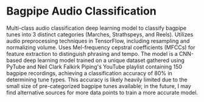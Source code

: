 # Bagpipe Audio Classification
Multi-class audio classification deep learning model to classify bagpipe tunes into 3 distinct categories (Marches, Strathspeys, and Reels). Utilizes audio preprocessing techniques in TensorFlow, including resampling and normalizing volume. Uses Mel-frequency cepstral coefficients (MFCCs) for feature extraction to distinguish phrasing and tempo. The model is a CNN-based deep learning model trained on a unique dataset gathered using PyTube and Neil Clark Falkirk Piping's YouTube playlist containing 150 bagpipe recordings, achieving a classification accuracy of 80% in determining tune types. This accuracy is likely heavily limited due to the small size of pre-categorized bagpipe tunes available; in the future, I may find alternative sources for more data points to train a more accurate model.
